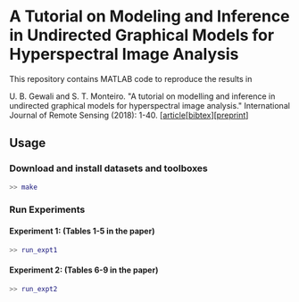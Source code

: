 # A Tutorial on Modeling and Inference in Undirected Graphical Models for Hyperspectral Image Analysis

This repository contains MATLAB code to reproduce the results in 

U. B. Gewali and S. T. Monteiro. "A tutorial on modelling and inference in undirected graphical models for hyperspectral image analysis." International Journal of Remote Sensing (2018): 1-40. [[article](https://www.tandfonline.com/doi/abs/10.1080/01431161.2018.1465614)[[bibtex](https://scholar.googleusercontent.com/scholar.bib?q=info:eZqZJ1fu7x0J:scholar.google.com/&output=citation&scisig=AAGBfm0AAAAAWuvPDTfODIFmMYcOpUnz3o_GNnjgOElh&scisf=4&ct=citation&cd=-1&hl=en)][[preprint](https://arxiv.org/abs/1801.08268)]

## Usage

### Download and install datasets and toolboxes
```matlab
>> make
```
### Run Experiments
#### Experiment 1: (Tables 1-5 in the paper)
```matlab
>> run_expt1
```
#### Experiment 2: (Tables 6-9 in the paper)
```matlab
>> run_expt2
```
